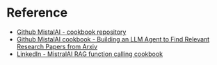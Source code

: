 # Reference
- [Github MistalAI - cookbook repository](https://github.com/mistralai/cookbook/tree/main)
- [Github MistalAI cookbook - Building an LLM Agent to Find Relevant Research Papers from Arxiv](https://github.com/mistralai/cookbook/blob/main/third_party/LlamaIndex/llamaindex_arxiv_agentic_rag.ipynb)
- [LinkedIn -  MistralAI RAG function calling cookbook](https://www.linkedin.com/posts/sophiamyang_new-rag-routing-cookbook-how-to-code-activity-7274865298405482496-VeCB?utm_source=share&utm_medium=member_desktop)